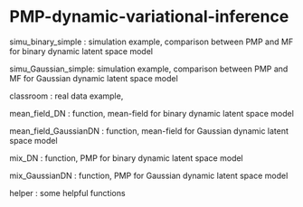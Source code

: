 # PMP-dynamic-variational-inference

simu_binary_simple : simulation example, comparison between PMP and MF for binary dynamic latent space model

simu_Gaussian_simple: simulation example, comparison between PMP and MF for Gaussian dynamic latent space model

classroom : real data example,  

mean_field_DN : function, mean-field for binary dynamic latent space model

mean_field_GaussianDN : function, mean-field for Gaussian dynamic latent space model

mix_DN : function, PMP for binary dynamic latent space model

mix_GaussianDN : function, PMP for Gaussian dynamic latent space model

helper : some helpful functions


